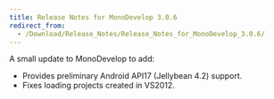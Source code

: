 ```yaml
---
title: Release Notes for MonoDevelop 3.0.6
redirect_from:
  - /Download/Release_Notes/Release_Notes_for_MonoDevelop_3.0.6/
---
```


A small update to MonoDevelop to add:

-   Provides preliminary Android API17 (Jellybean 4.2) support.
-   Fixes loading projects created in VS2012.
